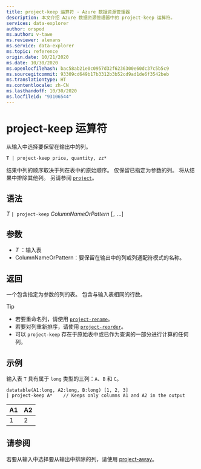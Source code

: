 ```yaml
---
title: project-keep 运算符 - Azure 数据资源管理器
description: 本文介绍 Azure 数据资源管理器中的 project-keep 运算符。
services: data-explorer
author: orspod
ms.author: v-tawe
ms.reviewer: alexans
ms.service: data-explorer
ms.topic: reference
origin.date: 10/21/2020
ms.date: 10/30/2020
ms.openlocfilehash: bac58ab21e0c0957d32f6236300e60dc37c5b5c9
ms.sourcegitcommit: 93309cd649b17b3312b3b52cd9ad1de6f3542beb
ms.translationtype: HT
ms.contentlocale: zh-CN
ms.lasthandoff: 10/30/2020
ms.locfileid: "93106544"
---
```

# <a name="project-keep-operator"></a>project-keep 运算符

从输入中选择要保留在输出中的列。

```kusto
T | project-keep price, quantity, zz*
```

结果中列的顺序取决于列在表中的原始顺序。 仅保留已指定为参数的列。 将从结果中排除其他列。 另请参阅 [`project`](projectoperator.md)。

## <a name="syntax"></a>语法

*T* `| project-keep` *ColumnNameOrPattern* [`,` ...]

## <a name="arguments"></a>参数

* *T* ：输入表
* ColumnNameOrPattern：要保留在输出中的列或列通配符模式的名称。

## <a name="returns"></a>返回

一个包含指定为参数的列的表。 包含与输入表相同的行数。

> [!TIP]
>* 若要重命名列，请使用 [`project-rename`](projectrenameoperator.md)。
>* 若要对列重新排序，请使用 [`project-reorder`](projectreorderoperator.md)。
>* 可以 `project-keep` 存在于原始表中或已作为查询的一部分进行计算的任何列。

## <a name="example"></a>示例

输入表 `T` 具有属于 `long` 类型的三列：`A`、`B` 和 `C`。

<!-- csl: https://help.kusto.chinacloudapi.cn/Samples -->
```kusto
datatable(A1:long, A2:long, B:long) [1, 2, 3]
| project-keep A*    // Keeps only columns A1 and A2 in the output
```

|A1|A2|
|---|---|
|1|2|

## <a name="see-also"></a>请参阅

若要从输入中选择要从输出中排除的列，请使用 [project-away](projectawayoperator.md)。
